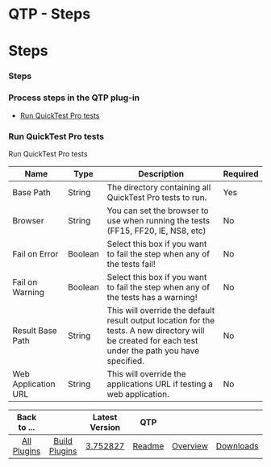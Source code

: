 
QTP - Steps
===========

# Steps



### Steps




 



### Process steps in the QTP plug-in


* [Run QuickTest Pro tests](#run_quicktest_pro_tests)




### Run QuickTest Pro tests


Run QuickTest Pro tests




| Name | Type | Description | Required |
| --- | --- | --- | --- |
| Base Path | String | The directory containing all QuickTest Pro tests to run. | Yes |
| Browser | String | You can set the browser to use when running the tests (FF15, FF20, IE, NS8, etc) | No |
| Fail on Error | Boolean | Select this box if you want to fail the step when any of the tests fail! | No |
| Fail on Warning | Boolean | Select this box if you want to fail the step when any of the tests has a warning! | No |
| Result Base Path | String | This will override the default result output location for the tests. A new directory will be created for each test under the path you have specified. | No |
| Web Application URL | String | This will override the applications URL if testing a web application. | No |





|Back to ...||Latest Version|QTP |||
| :---: | :---: | :---: | :---: | :---: | :---: |
|[All Plugins](../../index.md)|[Build Plugins](../README.md)|[3.752827](https://raw.githubusercontent.com/UrbanCode/IBM-UCB-PLUGINS/main/files/QTP/QTP-3.752827.zip)|[Readme](README.md)|[Overview](overview.md)|[Downloads](downloads.md)|
